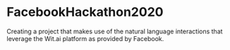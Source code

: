# FacebookHackathon2020
Creating a project that makes use of the natural language interactions that leverage the Wit.ai platform as provided by Facebook.
